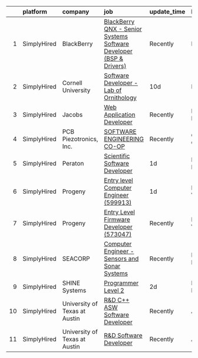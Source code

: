 

|    | platform    | company                       | job                                                                                                                                                                               | update_time   | location       |
|---:|:------------|:------------------------------|:----------------------------------------------------------------------------------------------------------------------------------------------------------------------------------|:--------------|:---------------|
|  1 | SimplyHired | BlackBerry                    | [BlackBerry QNX - Senior Systems Software Developer (BSP & Drivers)](https://www.simplyhired.com/job/FLTrrVoxeO5GJTi2jSIuHuP1azGiB1DHEgzG1nd91w7ABWOGo0WR7Q?q=acoustic+developer) | Recently      | Novi, MI       |
|  2 | SimplyHired | Cornell University            | [Software Developer - Lab of Ornithology](https://www.simplyhired.com/job/sHyIlQpUY3-DESEUSVnHXOZftwhgKP83H7bvtwfJMdRtIn8YFcg3QQ?q=acoustic+developer)                            | 10d           | Ithaca, NY     |
|  3 | SimplyHired | Jacobs                        | [Web Application Developer](https://www.simplyhired.com/job/R4VnVBkoHLnJvRwh8foE5Ooyt0LC6yUPVyiC2lMwWutvkz_K7GBS1g?q=acoustic+developer)                                          | Recently      | Dearborn, MI   |
|  4 | SimplyHired | PCB Piezotronics, Inc.        | [SOFTWARE ENGINEERING CO-OP](https://www.simplyhired.com/job/l6Nph4iv8sCQAZoK6T0IR70nRUG5uZVP3gHFnSJ_rt0hLbBX_Z5Fsg?q=acoustic+developer)                                         | Recently      | Cincinnati, OH |
|  5 | SimplyHired | Peraton                       | [Scientific Software Developer](https://www.simplyhired.com/job/08OFivDkbuFcxr8XGi36-HuAeZOKe1-1TY7cTZaPPnnKkw2ZiXjNEg?q=acoustic+developer)                                      | 1d            | Bethesda, MD   |
|  6 | SimplyHired | Progeny                       | [Entry level Computer Engineer (599913)](https://www.simplyhired.com/job/93xaJ5TynQx3xIjeLvw68uLr4w6v4vr4PFbMUZ995rRQFtaBPP6OCg?q=acoustic+developer)                             | 1d            | Manassas, VA   |
|  7 | SimplyHired | Progeny                       | [Entry Level Firmware Developer (573047)](https://www.simplyhired.com/job/hf_TKiqYyDsBkj-ckfcJKNJgN3Eddx0LkPQwVmP8y-eQXbhJfdlEnw?q=acoustic+developer)                            | Recently      | Manassas, VA   |
|  8 | SimplyHired | SEACORP                       | [Computer Engineer - Sensors and Sonar Systems](https://www.simplyhired.com/job/IyiEl42miuGwaqUQfk7FxfpOr83cmLnYVdOdPPYlb1rllQKMxcQ2TQ?q=acoustic+developer)                      | Recently      | Newport, RI    |
|  9 | SimplyHired | SHINE Systems                 | [Programmer Level 2](https://www.simplyhired.com/job/LJ3rywhl4RuXG85sDwoFDNduUPKMb_36N9NzR7ZesuAJQG5lI47fAQ?q=acoustic+developer)                                                 | 2d            | Bethesda, MD   |
| 10 | SimplyHired | University of Texas at Austin | [R&D C++ ASW Software Developer](https://www.simplyhired.com/job/pEQni4i9pOYw9IXH3I-IIZgzh2BAMODia4K5kiQKcErX1n4dTTq5gQ?q=acoustic+developer)                                     | Recently      | Austin, TX     |
| 11 | SimplyHired | University of Texas at Austin | [R&D Software Developer](https://www.simplyhired.com/job/z3l05zjTPvAwQ1MOWWWh5sNC9lqzZuq4WPTPf3GEfiJ0D1n9_G9lMg?q=acoustic+developer)                                             | Recently      | Austin, TX     |